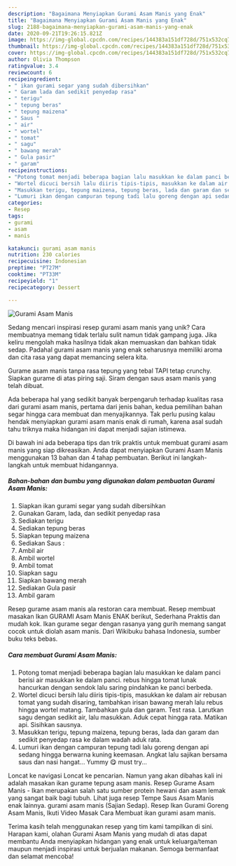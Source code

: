 ```yaml
---
description: "Bagaimana Menyiapkan Gurami Asam Manis yang Enak"
title: "Bagaimana Menyiapkan Gurami Asam Manis yang Enak"
slug: 2188-bagaimana-menyiapkan-gurami-asam-manis-yang-enak
date: 2020-09-21T19:26:15.821Z
image: https://img-global.cpcdn.com/recipes/144383a151df728d/751x532cq70/gurami-asam-manis-foto-resep-utama.jpg
thumbnail: https://img-global.cpcdn.com/recipes/144383a151df728d/751x532cq70/gurami-asam-manis-foto-resep-utama.jpg
cover: https://img-global.cpcdn.com/recipes/144383a151df728d/751x532cq70/gurami-asam-manis-foto-resep-utama.jpg
author: Olivia Thompson
ratingvalue: 3.4
reviewcount: 6
recipeingredient:
- " ikan gurami segar yang sudah dibersihkan"
- " Garam lada dan sedikit penyedap rasa"
- " terigu"
- " tepung beras"
- " tepung maizena"
- " Saus "
- " air"
- " wortel"
- " tomat"
- " sagu"
- " bawang merah"
- " Gula pasir"
- " garam"
recipeinstructions:
- "Potong tomat menjadi beberapa bagian lalu masukkan ke dalam panci berisi air masukkan ke dalam panci. rebus hingga tomat lunak hancurkan dengan sendok lalu saring pindahkan ke panci berbeda."
- "Wortel dicuci bersih lalu diiris tipis-tipis, masukkan ke dalam air rebusan tomat yang sudah disaring, tambahkan irisan bawang merah lalu rebus hingga wortel matang. Tambahkan gula dan garam. Test rasa. Larutkan sagu dengan sedikit air, lalu masukkan. Aduk cepat hingga rata. Matikan api. Sisihkan sausnya."
- "Masukkan terigu, tepung maizena, tepung beras, lada dan garam dan sedikit penyedap rasa ke dalam wadah aduk rata."
- "Lumuri ikan dengan campuran tepung tadi lalu goreng dengan api sedang hingga berwarna kuning keemasan. Angkat lalu sajikan bersama saus dan nasi hangat... Yummy 😋 must try..."
categories:
- Resep
tags:
- gurami
- asam
- manis

katakunci: gurami asam manis 
nutrition: 230 calories
recipecuisine: Indonesian
preptime: "PT27M"
cooktime: "PT33M"
recipeyield: "1"
recipecategory: Dessert

---
```



![Gurami Asam Manis](https://img-global.cpcdn.com/recipes/144383a151df728d/751x532cq70/gurami-asam-manis-foto-resep-utama.jpg)

Sedang mencari inspirasi resep gurami asam manis yang unik? Cara membuatnya memang tidak terlalu sulit namun tidak gampang juga. Jika keliru mengolah maka hasilnya tidak akan memuaskan dan bahkan tidak sedap. Padahal gurami asam manis yang enak seharusnya memiliki aroma dan cita rasa yang dapat memancing selera kita.

Gurame asam manis tanpa rasa tepung yang tebal TAPI tetap crunchy. Siapkan gurame di atas piring saji. Siram dengan saus asam manis yang telah dibuat.

Ada beberapa hal yang sedikit banyak berpengaruh terhadap kualitas rasa dari gurami asam manis, pertama dari jenis bahan, kedua pemilihan bahan segar hingga cara membuat dan menyajikannya. Tak perlu pusing kalau hendak menyiapkan gurami asam manis enak di rumah, karena asal sudah tahu triknya maka hidangan ini dapat menjadi sajian istimewa.


Di bawah ini ada beberapa tips dan trik praktis untuk membuat gurami asam manis yang siap dikreasikan. Anda dapat menyiapkan Gurami Asam Manis menggunakan 13 bahan dan 4 tahap pembuatan. Berikut ini langkah-langkah untuk membuat hidangannya.

<!--inarticleads1-->

##### Bahan-bahan dan bumbu yang digunakan dalam pembuatan Gurami Asam Manis:

1. Siapkan  ikan gurami segar yang sudah dibersihkan
1. Gunakan  Garam, lada, dan sedikit penyedap rasa
1. Sediakan  terigu
1. Sediakan  tepung beras
1. Siapkan  tepung maizena
1. Sediakan  Saus :
1. Ambil  air
1. Ambil  wortel
1. Ambil  tomat
1. Siapkan  sagu
1. Siapkan  bawang merah
1. Sediakan  Gula pasir
1. Ambil  garam


Resep gurame asam manis ala restoran cara membuat. Resep membuat masakan Ikan GURAMI Asam Manis ENAK berikut, Sederhana Praktis dan mudah kok. Ikan gurame segar dengan rasanya yang gurih memang sangat cocok untuk diolah asam manis. Dari Wikibuku bahasa Indonesia, sumber buku teks bebas. 

<!--inarticleads2-->

##### Cara membuat Gurami Asam Manis:

1. Potong tomat menjadi beberapa bagian lalu masukkan ke dalam panci berisi air masukkan ke dalam panci. rebus hingga tomat lunak hancurkan dengan sendok lalu saring pindahkan ke panci berbeda.
1. Wortel dicuci bersih lalu diiris tipis-tipis, masukkan ke dalam air rebusan tomat yang sudah disaring, tambahkan irisan bawang merah lalu rebus hingga wortel matang. Tambahkan gula dan garam. Test rasa. Larutkan sagu dengan sedikit air, lalu masukkan. Aduk cepat hingga rata. Matikan api. Sisihkan sausnya.
1. Masukkan terigu, tepung maizena, tepung beras, lada dan garam dan sedikit penyedap rasa ke dalam wadah aduk rata.
1. Lumuri ikan dengan campuran tepung tadi lalu goreng dengan api sedang hingga berwarna kuning keemasan. Angkat lalu sajikan bersama saus dan nasi hangat... Yummy 😋 must try...


Loncat ke navigasi Loncat ke pencarian. Namun yang akan dibahas kali ini adalah masakan ikan gurame tepung asam manis. Resep Gurame Asam Manis - Ikan merupakan salah satu sumber protein hewani dan asam lemak yang sangat baik bagi tubuh. Lihat juga resep Tempe Saus Asam Manis enak lainnya. gurami asam manis (Sajian Sedap). Resep Ikan Gurami Goreng Asam Manis, Ikuti Video Masak Cara Membuat ikan gurami asam manis. 

Terima kasih telah menggunakan resep yang tim kami tampilkan di sini. Harapan kami, olahan Gurami Asam Manis yang mudah di atas dapat membantu Anda menyiapkan hidangan yang enak untuk keluarga/teman maupun menjadi inspirasi untuk berjualan makanan. Semoga bermanfaat dan selamat mencoba!
